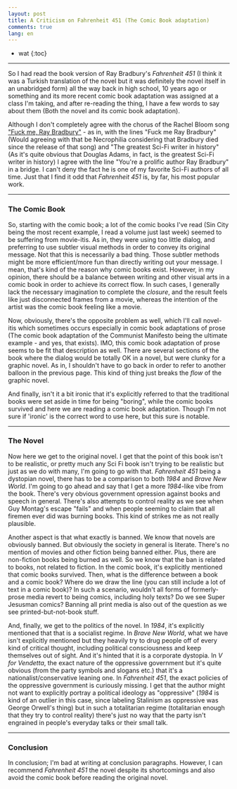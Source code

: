 ```yaml
---
layout: post
title: A Criticism on Fahrenheit 451 (The Comic Book adaptation) 
comments: true
lang: en
---
```


* wat
{:toc}

---

So I had read the book version of Ray Bradbury's *Fahrenheit 451* (I think it was a Turkish translation of the novel but it was definitely the novel itself in an unabridged form) all the way back in high school, 10 years ago or something and its more recent comic book adaptation was assigned at a class I'm taking, and after re-reading the thing, I have a few words to say about them (Both the novel and its comic book adaptation). 

Although I don't completely agree with the chorus of the Rachel Bloom song ["Fuck me, Ray Bradbury"](https://youtu.be/e1IxOS4VzKM) - as in, with the lines "Fuck me Ray Bradbury" (Would agreeing with that be Necrophilia considering that Bradbury died since the release of that song) and "The greatest Sci-Fi writer in history" (As it's quite obvious that Douglas Adams, in fact, is the greatest Sci-Fi writer in history) I agree with the line "You're a prolific author Ray Bradbury" in a bridge. I can't deny the fact he is one of my favorite Sci-Fi authors of all time. Just that I find it odd that *Fahrenheit 451* is, by far, his most popular work. 

---

### The Comic Book

So, starting with the comic book; a lot of the comic books I've read (Sin City being the most recent example, I read a volume just last week) seemed to be suffering from movie-itis. As in, they were using too little dialog, and preferring to use subtler visual methods in order to convey its original message. Not that this is necessarily a bad thing. Those subtler methods might be more efficient/more fun than directly writing out your message. I mean, that's kind of the reason why comic books exist. However, in my opinion, there should be a balance between writing and other visual arts in a comic book in order to achieve its correct flow. In such cases, I generally lack the necessary imagination to complete the *closure*, and the result feels like just disconnected frames from a movie, whereas the intention of the artist was the comic book feeling like a movie. 

Now, obviously, there's the opposite problem as well, which I'll call novel-itis which sometimes occurs especially in comic book adaptations of prose (The comic book adaptation of the  Communist Manifesto being the ultimate example - and yes, that exists). IMO, this comic book adaptation of prose seems to be fit that description as well. There are several sections of the book where the dialog would be totally OK in a novel, but were clunky for a graphic novel. As in, I shouldn't have to go back in order to refer to another balloon in the previous page. This kind of thing just breaks the *flow* of the graphic novel. 

And finally, isn't it a bit ironic that it's explicitly referred to that the traditional books were set aside in time for being "boring", while the comic books survived and here we are reading a comic book adaptation. Though I'm not sure if 'ironic' is the correct word to use here, but this sure is notable. 


---

### The Novel

Now here we get to the original novel. I get that the point of this book isn't to be realistic, or pretty much any Sci Fi book isn't trying to be realistic but just as we do with many, I'm going to go with that. *Fahrenheit 451* being a dystopian novel, there has to be a comparison to both *1984* and *Brave New World*. I'm going to go ahead and say that I get a more *1984*-like vibe from the book. There's very obvious government opression against books and speech in general. There's also attempts to control reality as we see when Guy Montag's escape "fails" and when people seeming to claim that all firemen ever did was burning books. This kind of strikes me as not really plausible. 

Another aspect is that what exactly is banned. We know that novels are obviously banned. But obviously the society in general is literate. There's no mention of movies and other fiction being banned either. Plus, there are non-fiction books being burned as well. So we know that the ban is related to books, not related to fiction. In the comic book, it's explicitly mentioned that comic books survived. Then, what is the difference between a book and a comic book? Where do we draw the line (you can still include a lot of text in a comic book)? In such a scenario, wouldn't all forms of formerly-prose media revert to being comics, including holy texts? Do we see Super Jesusman comics? Banning all print media is also out of the question as we see printed-but-not-book stuff. 

And, finally, we get to the politics of the novel. In *1984*, it's explicitly mentioned that that is a socialist regime. In *Brave New World*, what we have isn't explicitly mentioned but they heavily try to drug people off of every kind of critical thought, including political consciousness and keep themselves out of sight. And it's hinted that it is a corporate dystopia. In *V for Vendetta*, the exact nature of the oppressive government but it's quite obvious (from the party symbols and slogans etc.) that it's a nationalist/conservative leaning one. In *Fahrenheit 451*, the exact policies of the oppressive government is curiously missing. I get that the author might not want to explicitly portray a political ideology as "oppressive" (*1984* is kind of an outlier in this case, since labeling Stalinism as oppressive was George Orwell's thing) but in such a totalitarian regime (totalitarian enough that they try to control reality) there's just no way that the party isn't engrained in people's everyday talks or their small talk. 

---

### Conclusion

In conclusion; I'm bad at writing at conclusion paragraphs. However, I can recommend *Fahrenheit 451* the novel despite its shortcomings and also avoid the comic book before reading the original novel.
